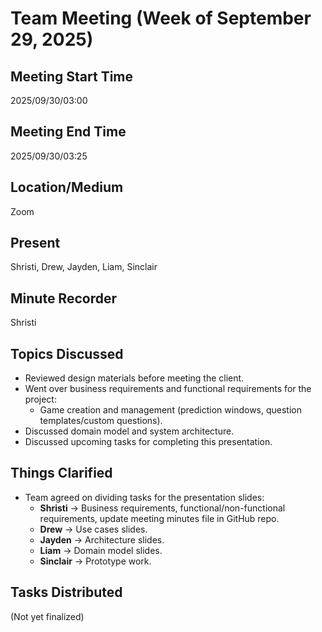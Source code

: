 # Team Meeting (Week of September 29, 2025)

## Meeting Start Time  
2025/09/30/03:00  

## Meeting End Time  
2025/09/30/03:25  

## Location/Medium  
Zoom  

## Present  
Shristi, Drew, Jayden, Liam, Sinclair  

## Minute Recorder  
Shristi  

## Topics Discussed  
- Reviewed design materials before meeting the client.  
- Went over business requirements and functional requirements for the project:  
  - Game creation and management (prediction windows, question templates/custom questions).  
- Discussed domain model and system architecture.  
- Discussed upcoming tasks for completing this presentation.  

## Things Clarified  
- Team agreed on dividing tasks for the presentation slides:  
  - **Shristi** → Business requirements, functional/non-functional requirements, update meeting minutes file in GitHub repo.  
  - **Drew** → Use cases slides.  
  - **Jayden** → Architecture slides.  
  - **Liam** → Domain model slides.  
  - **Sinclair** → Prototype work.  

## Tasks Distributed  
(Not yet finalized)  

